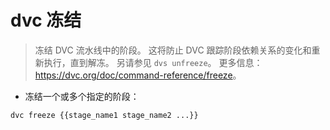# dvc 冻结

> 冻结 DVC 流水线中的阶段。
> 这将防止 DVC 跟踪阶段依赖关系的变化和重新执行，直到解冻。
> 另请参见 `dvs unfreeze`。
> 更多信息：<https://dvc.org/doc/command-reference/freeze>。

- 冻结一个或多个指定的阶段：

`dvc freeze {{stage_name1 stage_name2 ...}}`